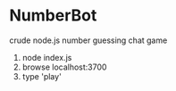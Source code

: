 NumberBot
=========

crude node.js number guessing chat game

1. node index.js
2. browse localhost:3700
3. type 'play'
